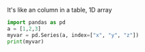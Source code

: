 It's like an column in a table, 1D array

```python
import pandas as pd
a = [1,2,3]
myvar = pd.Series(a, index=["x", "y", "z"])
print(myvar)
```